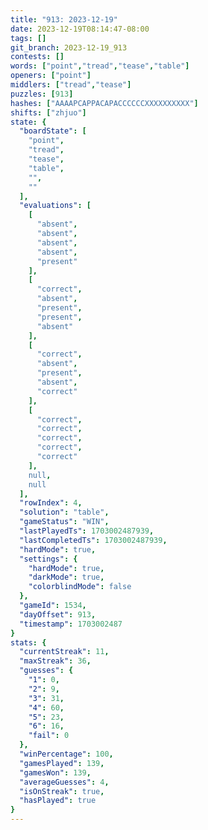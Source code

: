 ```yaml
---
title: "913: 2023-12-19"
date: 2023-12-19T08:14:47-08:00
tags: []
git_branch: 2023-12-19_913
contests: []
words: ["point","tread","tease","table"]
openers: ["point"]
middlers: ["tread","tease"]
puzzles: [913]
hashes: ["AAAAPCAPPACAPACCCCCCXXXXXXXXXX"]
shifts: ["zhjuo"]
state: {
  "boardState": [
    "point",
    "tread",
    "tease",
    "table",
    "",
    ""
  ],
  "evaluations": [
    [
      "absent",
      "absent",
      "absent",
      "absent",
      "present"
    ],
    [
      "correct",
      "absent",
      "present",
      "present",
      "absent"
    ],
    [
      "correct",
      "absent",
      "present",
      "absent",
      "correct"
    ],
    [
      "correct",
      "correct",
      "correct",
      "correct",
      "correct"
    ],
    null,
    null
  ],
  "rowIndex": 4,
  "solution": "table",
  "gameStatus": "WIN",
  "lastPlayedTs": 1703002487939,
  "lastCompletedTs": 1703002487939,
  "hardMode": true,
  "settings": {
    "hardMode": true,
    "darkMode": true,
    "colorblindMode": false
  },
  "gameId": 1534,
  "dayOffset": 913,
  "timestamp": 1703002487
}
stats: {
  "currentStreak": 11,
  "maxStreak": 36,
  "guesses": {
    "1": 0,
    "2": 9,
    "3": 31,
    "4": 60,
    "5": 23,
    "6": 16,
    "fail": 0
  },
  "winPercentage": 100,
  "gamesPlayed": 139,
  "gamesWon": 139,
  "averageGuesses": 4,
  "isOnStreak": true,
  "hasPlayed": true
}
---
```

<!-- more -->
